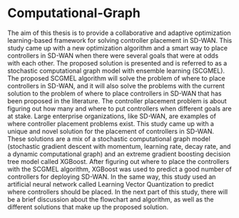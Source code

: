 # Computational-Graph
The aim of this thesis is to provide a collaborative and adaptive optimization learning-based framework for solving controller placement in SD-WAN. 
This study came up with a new optimization algorithm and a smart way to place controllers in SD-WAN when there were several goals that were at odds with each other. The proposed solution is presented and is referred to as a stochastic computational graph model with ensemble learning (SCGMEL). The proposed SCGMEL algorithm will solve the problem of where to place controllers in SD-WAN, and it will also solve the problems with the current solution to the problem of where to place controllers in SD-WAN that has been proposed in the literature. The controller placement problem is about figuring out how many and where to put controllers when different goals are at stake. Large enterprise organizations, like SD-WAN, are examples of where controller placement problems exist. This study came up with a unique and novel solution for the placement of controllers in SD-WAN. These solutions are a mix of a stochastic computational graph model (stochastic gradient descent with momentum, learning rate, decay rate, and a dynamic computational graph) and an extreme gradient boosting decision tree model called XGBoost. After figuring out where to place the controllers with the SCGMEL algorithm, XGBoost was used to predict a good number of controllers for deploying SD-WAN. In the same way, this study used an artificial neural network called Learning Vector Quantization to predict where controllers should be placed. In the next part of this study, there will be a brief discussion about the flowchart and algorithm, as well as the different solutions that make up the proposed solution.

